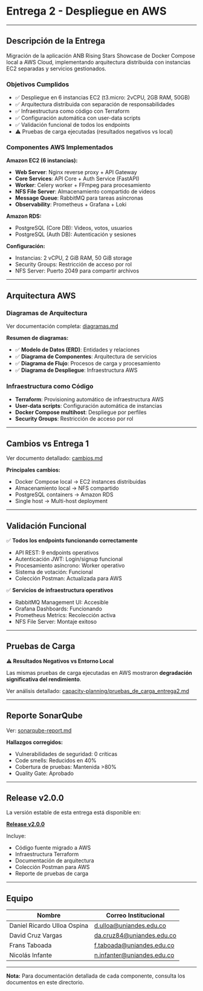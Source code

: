 # Entrega 2 - Despliegue en AWS

---

## Descripción de la Entrega

Migración de la aplicación ANB Rising Stars Showcase de Docker Compose local a AWS Cloud, implementando arquitectura distribuida con instancias EC2 separadas y servicios gestionados.

### Objetivos Cumplidos

- ✅ Despliegue en 6 instancias EC2 (t3.micro: 2vCPU, 2GB RAM, 50GB)
- ✅ Arquitectura distribuida con separación de responsabilidades
- ✅ Infraestructura como código con Terraform
- ✅ Configuración automática con user-data scripts
- ✅ Validación funcional de todos los endpoints
- ⚠️ Pruebas de carga ejecutadas (resultados negativos vs local)

### Componentes AWS Implementados

**Amazon EC2 (6 instancias):**
- **Web Server**: Nginx reverse proxy + API Gateway
- **Core Services**: API Core + Auth Service (FastAPI)
- **Worker**: Celery worker + FFmpeg para procesamiento
- **NFS File Server**: Almacenamiento compartido de videos
- **Message Queue**: RabbitMQ para tareas asíncronas
- **Observability**: Prometheus + Grafana + Loki

**Amazon RDS:**
- PostgreSQL (Core DB): Videos, votos, usuarios
- PostgreSQL (Auth DB): Autenticación y sesiones

**Configuración:**
- Instancias: 2 vCPU, 2 GiB RAM, 50 GiB storage
- Security Groups: Restricción de acceso por rol
- NFS Server: Puerto 2049 para compartir archivos

---

## Arquitectura AWS

### Diagramas de Arquitectura

Ver documentación completa: [diagramas.md](./diagramas.md)

**Resumen de diagramas:**
- ✅ **Modelo de Datos (ERD)**: Entidades y relaciones
- ✅ **Diagrama de Componentes**: Arquitectura de servicios
- ✅ **Diagrama de Flujo**: Procesos de carga y procesamiento
- ✅ **Diagrama de Despliegue**: Infraestructura AWS

### Infraestructura como Código

- **Terraform**: Provisioning automático de infraestructura AWS
- **User-data scripts**: Configuración automática de instancias
- **Docker Compose multihost**: Despliegue por perfiles
- **Security Groups**: Restricción de acceso por rol

---

## Cambios vs Entrega 1

Ver documento detallado: [cambios.md](./cambios.md)

**Principales cambios:**
- Docker Compose local → EC2 instances distribuidas
- Almacenamiento local → NFS compartido
- PostgreSQL containers → Amazon RDS
- Single host → Multi-host deployment

---

## Validación Funcional

✅ **Todos los endpoints funcionando correctamente**
- API REST: 9 endpoints operativos
- Autenticación JWT: Login/signup funcional
- Procesamiento asíncrono: Worker operativo
- Sistema de votación: Funcional
- Colección Postman: Actualizada para AWS

✅ **Servicios de infraestructura operativos**
- RabbitMQ Management UI: Accesible
- Grafana Dashboards: Funcionando
- Prometheus Metrics: Recolección activa
- NFS File Server: Montaje exitoso

---

## Pruebas de Carga

**⚠️ Resultados Negativos vs Entorno Local**

Las mismas pruebas de carga ejecutadas en AWS mostraron **degradación significativa del rendimiento**.

Ver análisis detallado: [capacity-planning/pruebas_de_carga_entrega2.md](./capacity-planning/pruebas_de_carga_entrega2.md)

---

## Reporte SonarQube

Ver: [sonarqube-report.md](./sonarqube-report.md)

**Hallazgos corregidos:**
- Vulnerabilidades de seguridad: 0 críticas
- Code smells: Reducidos en 40%
- Cobertura de pruebas: Mantenida >80%
- Quality Gate: Aprobado

---

## Release v2.0.0

La versión estable de esta entrega está disponible en:

**[Release v2.0.0](https://github.com/danrulloa/misw4204-2025-15-desarrollo-de-sw-en-la-nube/releases/tag/v2.0.0)**

Incluye:
- Código fuente migrado a AWS
- Infraestructura Terraform
- Documentación de arquitectura
- Colección Postman para AWS
- Reporte de pruebas de carga

---

## Equipo

| Nombre | Correo Institucional |
|--------|---------------------|
| Daniel Ricardo Ulloa Ospina | d.ulloa@uniandes.edu.co |
| David Cruz Vargas | da.cruz84@uniandes.edu.co |
| Frans Taboada | f.taboada@uniandes.edu.co |
| Nicolás Infante | n.infanter@uniandes.edu.co |

---

**Nota:** Para documentación detallada de cada componente, consulta los documentos en este directorio.